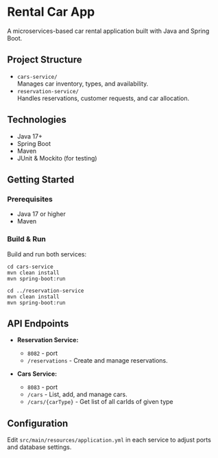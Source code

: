 # Rental Car App

A microservices-based car rental application built with Java and Spring Boot.

## Project Structure

- `cars-service/`  
  Manages car inventory, types, and availability.
- `reservation-service/`  
  Handles reservations, customer requests, and car allocation.

## Technologies

- Java 17+
- Spring Boot
- Maven
- JUnit & Mockito (for testing)

## Getting Started

### Prerequisites

- Java 17 or higher
- Maven

### Build & Run
Build and run both services:
   ```
   cd cars-service
   mvn clean install
   mvn spring-boot:run
   
   cd ../reservation-service
   mvn clean install
   mvn spring-boot:run
   ```

## API Endpoints
- **Reservation Service:**
    - `8082` - port
    - `/reservations` - Create and manage reservations.

- **Cars Service:**
    - `8083` - port
    - `/cars` - List, add, and manage cars.
    - `/cars/{carType}` - Get list of all carIds of given type

## Configuration

Edit `src/main/resources/application.yml` in each service to adjust ports and database settings.
